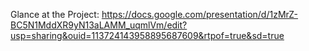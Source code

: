 Glance at the Project:
https://docs.google.com/presentation/d/1zMrZ-BC5N1MddXR9yN13aLAMM_uqmlVm/edit?usp=sharing&ouid=113724143958895687609&rtpof=true&sd=true
